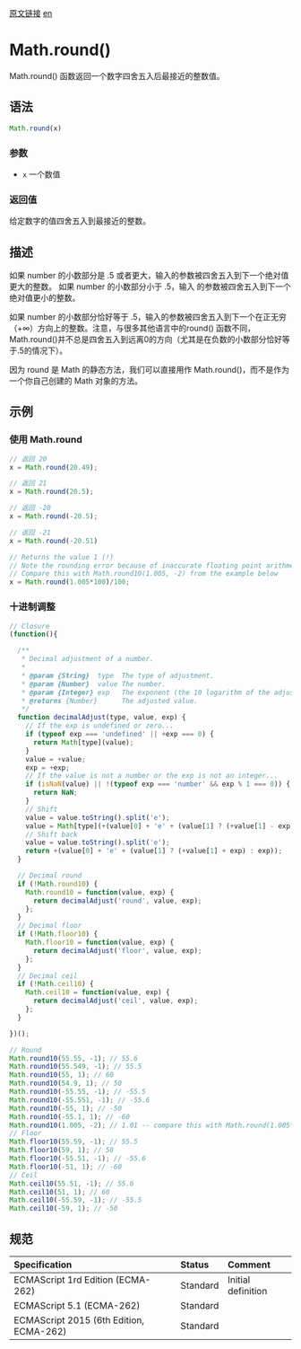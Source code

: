 <a href="https://developer.mozilla.org/zh-CN/docs/Web/JavaScript/Reference/Global_Objects/Math/round" target="_blank">原文链接</a>
<a href="https://developer.mozilla.org/en-US/docs/Web/JavaScript/Reference/Global_Objects/Math/round" target="_blank">en</a>

# Math.round()

Math.round() 函数返回一个数字四舍五入后最接近的整数值。

## 语法

```javascript
Math.round(x)
```

### 参数

* `x` 一个数值

### 返回值

给定数字的值四舍五入到最接近的整数。

## 描述

如果 number 的小数部分是 .5 或者更大，输入的参数被四舍五入到下一个绝对值更大的整数。 如果 number 的小数部分小于 .5，输入
的参数被四舍五入到下一个绝对值更小的整数。

如果 number 的小数部分恰好等于 .5，输入的参数被四舍五入到下一个在正无穷（+∞）方向上的整数。注意，与很多其他语言中的round()
函数不同，Math.round()并不总是四舍五入到远离0的方向（尤其是在负数的小数部分恰好等于.5的情况下）。

因为 round 是 Math 的静态方法，我们可以直接用作 Math.round()，而不是作为一个你自己创建的 Math 对象的方法。

## 示例

### 使用 Math.round

```javascript
// 返回 20
x = Math.round(20.49);

// 返回 21
x = Math.round(20.5);

// 返回 -20
x = Math.round(-20.5);

// 返回 -21
x = Math.round(-20.51)

// Returns the value 1 (!)
// Note the rounding error because of inaccurate floating point arithmetics
// Compare this with Math.round10(1.005, -2) from the example below
x = Math.round(1.005*100)/100;
```

### 十进制调整

```javascript
// Closure
(function(){

  /**
   * Decimal adjustment of a number.
   *
   * @param {String}  type  The type of adjustment.
   * @param {Number}  value The number.
   * @param {Integer} exp   The exponent (the 10 logarithm of the adjustment base).
   * @returns {Number}      The adjusted value.
   */
  function decimalAdjust(type, value, exp) {
    // If the exp is undefined or zero...
    if (typeof exp === 'undefined' || +exp === 0) {
      return Math[type](value);
    }
    value = +value;
    exp = +exp;
    // If the value is not a number or the exp is not an integer...
    if (isNaN(value) || !(typeof exp === 'number' && exp % 1 === 0)) {
      return NaN;
    }
    // Shift
    value = value.toString().split('e');
    value = Math[type](+(value[0] + 'e' + (value[1] ? (+value[1] - exp) : -exp)));
    // Shift back
    value = value.toString().split('e');
    return +(value[0] + 'e' + (value[1] ? (+value[1] + exp) : exp));
  }

  // Decimal round
  if (!Math.round10) {
    Math.round10 = function(value, exp) {
      return decimalAdjust('round', value, exp);
    };
  }
  // Decimal floor
  if (!Math.floor10) {
    Math.floor10 = function(value, exp) {
      return decimalAdjust('floor', value, exp);
    };
  }
  // Decimal ceil
  if (!Math.ceil10) {
    Math.ceil10 = function(value, exp) {
      return decimalAdjust('ceil', value, exp);
    };
  }

})();

// Round
Math.round10(55.55, -1); // 55.6
Math.round10(55.549, -1); // 55.5
Math.round10(55, 1); // 60
Math.round10(54.9, 1); // 50
Math.round10(-55.55, -1); // -55.5
Math.round10(-55.551, -1); // -55.6
Math.round10(-55, 1); // -50
Math.round10(-55.1, 1); // -60
Math.round10(1.005, -2); // 1.01 -- compare this with Math.round(1.005*100)/100 above
// Floor
Math.floor10(55.59, -1); // 55.5
Math.floor10(59, 1); // 50
Math.floor10(-55.51, -1); // -55.6
Math.floor10(-51, 1); // -60
// Ceil
Math.ceil10(55.51, -1); // 55.6
Math.ceil10(51, 1); // 60
Math.ceil10(-55.59, -1); // -55.5
Math.ceil10(-59, 1); // -50
```

## 规范

| Specification                           | Status   | Comment            |
|:----------------------------------------|:---------|:-------------------|
| ECMAScript 1rd Edition (ECMA-262)       | Standard | Initial definition |
| ECMAScript 5.1 (ECMA-262)               | Standard |                    |
| ECMAScript 2015 (6th Edition, ECMA-262) | Standard |                    |
